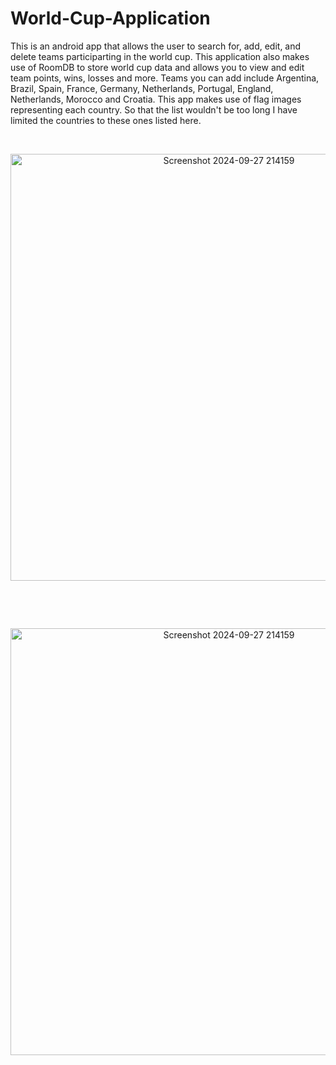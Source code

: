 # World-Cup-Application

<p align="left">
  This is an android app that allows the user to search for, add, edit, and delete teams participarting in the world cup. This application also makes use of RoomDB to store world cup data and allows you to view and edit team points, wins, losses and more. Teams you can add include Argentina, Brazil, Spain, France, Germany, Netherlands, Portugal, England, Netherlands, Morocco and Croatia. This app makes use of flag images representing each country. So that the list wouldn't be too long I have limited the countries to these ones listed here. 
</p>

<br><p align="center">
  <img width="683" alt="Screenshot 2024-09-27 214159" src="https://github.com/user-attachments/assets/94b58643-c482-4853-b54d-7a0fe4c85b3e">
</p><br>

<br><p align="center">
  <img width="683" alt="Screenshot 2024-09-27 214159" src="https://github.com/user-attachments/assets/ca878422-4be9-4c20-a807-f3ba2ed367ed">
</p><br>




